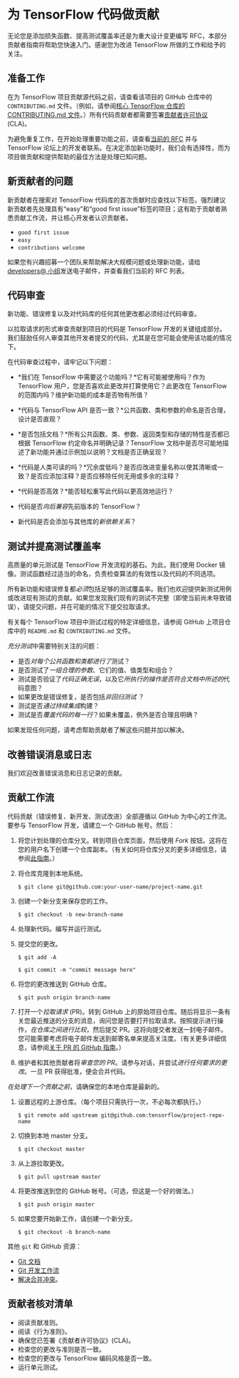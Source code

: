 # 为 TensorFlow 代码做贡献

无论您是添加损失函数、提高测试覆盖率还是为重大设计变更编写 RFC，本部分贡献者指南将帮助您快速入门。感谢您为改进 TensorFlow 所做的工作和给予的关注。

## 准备工作

在为 TensorFlow 项目贡献源代码之前，请查看该项目的 GitHub 仓库中的 `CONTRIBUTING.md` 文件。（例如，请参阅[核心 TensorFlow 仓库的 CONTRIBUTING.md 文件](https://github.com/tensorflow/tensorflow/blob/master/CONTRIBUTING.md)。）所有代码贡献者都需要签署[贡献者许可协议](https://cla.developers.google.com/clas) (CLA)。

为避免重复工作，在开始处理重要功能之前，请查看[当前的 RFC](https://github.com/tensorflow/community/tree/master/rfcs) 并与 TensorFlow 论坛上的开发者联系。在决定添加新功能时，我们会有选择性，而为项目做贡献和提供帮助的最佳方法是处理已知问题。

## 新贡献者的问题

新贡献者在搜索对 TensorFlow 代码库的首次贡献时应查找以下标签。强烈建议新贡献者先处理具有“easy”和“good first issue”标签的项目；这有助于贡献者熟悉贡献工作流，并让核心开发者认识贡献者。

- `good first issue`
- `easy`
- `contributions welcome`

如果您有兴趣招募一个团队来帮助解决大规模问题或处理新功能，请给 [developers@ 小组](https://groups.google.com/a/tensorflow.org/forum/#!forum/developers)发送电子邮件，并查看我们当前的 RFC 列表。

## 代码审查

新功能、错误修复以及对代码库的任何其他更改都必须经过代码审查。

以拉取请求的形式审查贡献到项目的代码是 TensorFlow 开发的关键组成部分。我们鼓励任何人审查其他开发者提交的代码，尤其是在您可能会使用该功能的情况下。

在代码审查过程中，请牢记以下问题：

- *我们在 TensorFlow 中需要这个功能吗？*它有可能被使用吗？作为 TensorFlow 用户，您是否喜欢此更改并打算使用它？此更改在 TensorFlow 的范围内吗？维护新功能的成本是否物有所值？

- *代码与 TensorFlow API 是否一致？*公共函数、类和参数的命名是否合理，设计是否直观？

- *是否包括文档？*所有公共函数、类、参数、返回类型和存储的特性是否都已根据 TensorFlow 约定命名并明确记录？TensorFlow 文档中是否尽可能地描述了新功能并通过示例加以说明？文档是否正确呈现？

- *代码是人类可读的吗？*冗余度低吗？是否应改进变量名称以使其清晰或一致？是否应添加注释？是否应移除任何无用或多余的注释？

- *代码是否高效？*能否轻松重写此代码以更高效地运行？

- 代码是否*向后兼容*先前版本的 TensorFlow？

- 新代码是否会添加与其他库的*新依赖关系*？

## 测试并提高测试覆盖率

高质量的单元测试是 TensorFlow 开发流程的基石。为此，我们使用 Docker 镜像。测试函数经过适当的命名，负责检查算法的有效性以及代码的不同选项。

所有新功能和错误修复都*必须*包括足够的测试覆盖率。我们也欢迎提供新测试用例或改进现有测试的贡献。如果您发现我们现有的测试不完整（即使当前尚未导致错误），请提交问题，并在可能的情况下提交拉取请求。

有关每个 TensorFlow 项目中测试过程的特定详细信息，请参阅 GitHub 上项目仓库中的 `README.md` 和 `CONTRIBUTING.md` 文件。

*充分测试*中需要特别关注的问题：

- 是否*对每个公共函数和类都进行了*测试？
- 是否测试了*一组合理的参数*、它们的值、值类型和组合？
- 测试是否验证了*代码正确无误*，以及它*所执行的操作是否符合文档中所述的*代码意图？
- 如果更改是错误修复，是否包括*非回归测试* ？
- 测试是否*通过持续集成*构建？
- 测试是否*覆盖代码的每一行*？如果未覆盖，例外是否合理且明确？

如果发现任何问题，请考虑帮助贡献者了解这些问题并加以解决。

## 改善错误消息或日志

我们欢迎改善错误消息和日志记录的贡献。

## 贡献工作流

代码贡献（错误修复、新开发、测试改进）全部遵循以 GitHub 为中心的工作流。要参与 TensorFlow 开发，请建立一个 GitHub 帐号。然后：

1. 将您计划处理的仓库分叉。转到项目仓库页面，然后使用 *Fork* 按钮。这将在您的用户名下创建一个仓库副本。（有关如何将仓库分叉的更多详细信息，请参阅[此指南](https://help.github.com/articles/fork-a-repo/)。）

2. 将仓库克隆到本地系统。

    `$ git clone git@github.com:your-user-name/project-name.git`

3. 创建一个新分支来保存您的工作。

    `$ git checkout -b new-branch-name`

4. 处理新代码。编写并运行测试。

5. 提交您的更改。

    `$ git add -A`

    `$ git commit -m "commit message here"`

6. 将您的更改推送到 GitHub 仓库。

    `$ git push origin branch-name`

7. 打开一个*拉取请求* (PR)。转到 GitHub 上的原始项目仓库。随后将显示一条有关您最近推送的分支的消息，询问您是否要打开拉取请求。按照提示进行操作，*在仓库之间进行比较*，然后提交 PR。这将向提交者发送一封电子邮件。您可能需要考虑将电子邮件发送到邮寄名单来提高关注度。（有关更多详细信息，请参阅[关于 PR 的 GitHub 指南](https://help.github.com/articles/creating-a-pull-request-from-a-fork)。）

8. 维护者和其他贡献者将*审查您的 PR*。请参与对话，并尝试*进行任何要求的更改*。一旦 PR 获得批准，便会合并代码。

*在处理下一个贡献之前*，请确保您的本地仓库是最新的。

1. 设置远程的上游仓库。（每个项目只需执行一次，不必每次都执行。）

    `$ git remote add upstream git@github.com:tensorflow/project-repo-name`

2. 切换到本地 master 分支。

    `$ git checkout master`

3. 从上游拉取更改。

    `$ git pull upstream master`

4. 将更改推送到您的 GitHub 帐号。（可选，但这是一个好的做法。）

    `$ git push origin master`

5. 如果您要开始新工作，请创建一个新分支。

    `$ git checkout -b branch-name`

其他 `git` 和 GitHub 资源：

- [Git 文档](https://git-scm.com/documentation)
- [Git 开发工作流](https://docs.scipy.org/doc/numpy/dev/gitwash/development_workflow.html)
- [解决合并冲突](https://help.github.com/articles/resolving-a-merge-conflict-using-the-command-line/)。

## 贡献者核对清单

- 阅读贡献准则。
- 阅读《行为准则》。
- 确保您已签署《贡献者许可协议》(CLA)。
- 检查您的更改与准则是否一致。
- 检查您的更改与 TensorFlow 编码风格是否一致。
- 运行单元测试。
